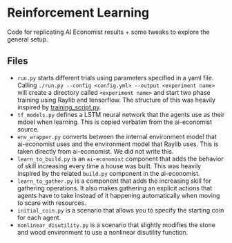 # Reinforcement Learning

Code for replicating AI Economist results + some tweaks to explore the general setup.

## Files

 - `run.py` starts different trials using parameters specified in a yaml file. Calling `./run.py --config <config.yml> --output <experiment name>` will create a directory called `<experiment name>` and start two phase training using Raylib and tensorflow. The structure of this was heavily inspired by [training_script.py](https://github.com/salesforce/ai-economist/blob/master/tutorials/rllib/training_script.py).
 - `tf_models.py` defines a LSTM neural network that the agents use as their mdoel when learning. This is copied verbatim from the ai-economist source.
 - `env_wrapper.py` converts between the internal environment model that ai-economist uses and the environment model that Raylib uses. This is taken directly from ai-economist. We did not write this.
 - `learn_to_build.py` is an `ai-economist` component that adds the behavior of skill increasing every time a house was built. This was heavily inspired by the related `build.py` component in the ai-economist.
 - `learn_to_gather.py` is a component that adds the increasing skill for gathering operations. It also makes gathering an explicit actions that agents have to take instead of it happening automatically when moving to scare with resources.
 - `initial_coin.py` is a scenario that allows you to specify the starting coin for each agent.
 - `nonlinear_disutility.py` is a scenario that slightly modifies the stone and wood environment to use a nonlinear disutility function.
